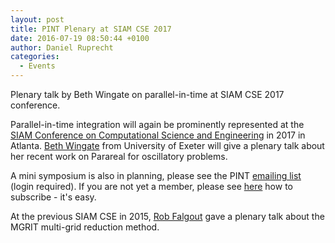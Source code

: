 ```yaml
---
layout: post
title: PINT Plenary at SIAM CSE 2017
date: 2016-07-19 08:50:44 +0100
author: Daniel Ruprecht
categories:
  - Events
---
```


Plenary talk by Beth Wingate on parallel-in-time at SIAM CSE 2017 conference.

<!--more-->
Parallel-in-time integration will again be prominently represented at the [SIAM Conference on Computational Science and Engineering](https://www.siam.org/meetings/cse17/) in 2017 in Atlanta. [Beth Wingate](http://emps.exeter.ac.uk/mathematics/staff/bw290) from University of Exeter will give a plenary talk about her recent work on Parareal for oscillatory problems.

A mini symposium is also in planning, please see the PINT [emailing list](https://groups.google.com/forum/#!forum/parallelintime) (login required). If you are not yet a member, please see [here](/events/2015/04/24/email-list-announcement.html) how to subscribe - it's easy.

At the previous SIAM CSE in 2015, [Rob Falgout](https://www.pathlms.com/siam/courses/1043/sections/1256) gave a plenary talk about the MGRIT multi-grid reduction method.
